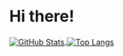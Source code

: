 # Hi there!

<a href="https://github.com/Harry-Chen">
  <img align="center" alt="GitHub Stats" src="https://github-readme-stats.vercel.app/api?username=Harry-Chen&show_icons=true&include_all_commits=true" />
</a>
<a href="https://github.com/Harry-Chen">
  <img align="center" alt="Top Langs" src="https://github-readme-stats.vercel.app/api/top-langs/?username=Harry-Chen&layout=compact" />
</a>

